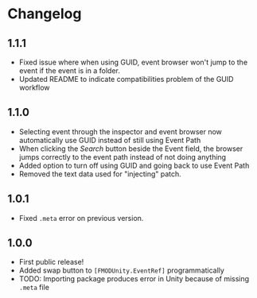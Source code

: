 # Changelog

## 1.1.1
- Fixed issue where when using GUID, event browser won't jump to the event if the event is in a folder.
- Updated README to indicate compatibilities problem of the GUID workflow

## 1.1.0

- Selecting event through the inspector and event browser now automatically use GUID instead of still using Event Path
- When clicking the *Search* button beside the Event field, the browser jumps correctly to the event path instead of not doing anything
- Added option to turn off using GUID and going back to use Event Path
- Removed the text data used for "injecting" patch.

## 1.0.1

- Fixed `.meta` error on previous version.

## 1.0.0

- First public release!
- Added swap button to `[FMODUnity.EventRef]` programmatically
- TODO: Importing package produces error in Unity because of missing `.meta` file
